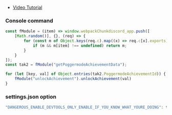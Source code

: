- [Video Tutorial](https://www.youtube.com/watch?v=l5em6TEtkJk)

### Console command
```js
const fModule = (item) => window.webpackChunkdiscord_app.push([
    [Math.random()], {}, (req) => {
        for (const m of Object.keys(req.c).map((x) => req.c[x].exports).filter((x) => x)) {
            if (m && m[item] !== undefined) return m;
        }
    }
]);
const tak2 = fModule("getPoggermodeAchievementData");

for (let [key, val] of Object.entries(tak2.PoggermodeAchievementId)) {
    fModule("unlockAchievement").unlockAchievement(val)
}
```

### settings.json option
```js
"DANGEROUS_ENABLE_DEVTOOLS_ONLY_ENABLE_IF_YOU_KNOW_WHAT_YOURE_DOING": true
```
